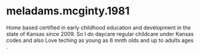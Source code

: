 # meladams.mcginty.1981
Home based certified in early childhood education and development in the state of Kansas since 2009. So I do daycare regular childcare under Kansas codes and also Love teching as young as 6 mnth olds and up to adults ages . 
